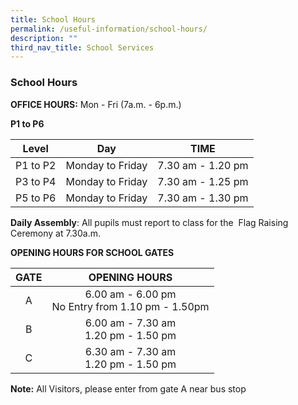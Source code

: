 ```yaml
---
title: School Hours
permalink: /useful-information/school-hours/
description: ""
third_nav_title: School Services
---
```

### School Hours

**OFFICE HOURS:** Mon - Fri (7a.m. - 6p.m.)  
  
**P1 to P6**

| Level | Day | TIME |
|:---:|:---:|:---:|
| P1 to P2 | Monday to Friday  | 7.30 am - 1.20 pm |
| P3 to P4 | Monday to Friday  | 7.30 am - 1.25 pm |
| P5 to P6 | Monday to Friday  | 7.30 am - 1.30 pm |

**Daily Assembly**: All pupils must report to class&nbsp;for the &nbsp;Flag Raising Ceremony at 7.30a.m.&nbsp;

**OPENING HOURS FOR SCHOOL GATES**

| GATE | OPENING HOURS |
|:---:|:---:|
| A | 6.00 am - 6.00 pm<br>No Entry from 1.10 pm - 1.50pm |
| B | 6.00 am - 7.30 am<br>1.20 pm - 1.50 pm |
| C | 6.30 am - 7.30 am<br>1.20 pm - 1.50 pm |

**Note:**&nbsp;All Visitors, please enter from gate A near bus stop